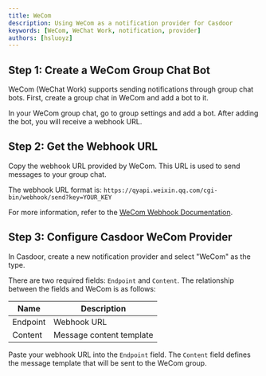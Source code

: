 ```yaml
---
title: WeCom
description: Using WeCom as a notification provider for Casdoor
keywords: [WeCom, WeChat Work, notification, provider]
authors: [hsluoyz]
---
```


## Step 1: Create a WeCom Group Chat Bot

WeCom (WeChat Work) supports sending notifications through group chat bots. First, create a group chat in WeCom and add a bot to it.

In your WeCom group chat, go to group settings and add a bot. After adding the bot, you will receive a webhook URL.

## Step 2: Get the Webhook URL

Copy the webhook URL provided by WeCom. This URL is used to send messages to your group chat.

The webhook URL format is: `https://qyapi.weixin.qq.com/cgi-bin/webhook/send?key=YOUR_KEY`

For more information, refer to the [WeCom Webhook Documentation](https://developer.work.weixin.qq.com/document/path/90236).

## Step 3: Configure Casdoor WeCom Provider

In Casdoor, create a new notification provider and select "WeCom" as the type.

There are two required fields: `Endpoint` and `Content`. The relationship between the fields and WeCom is as follows:

| Name     | Description              |
|----------|--------------------------|
| Endpoint | Webhook URL              |
| Content  | Message content template |

Paste your webhook URL into the `Endpoint` field. The `Content` field defines the message template that will be sent to the WeCom group.

